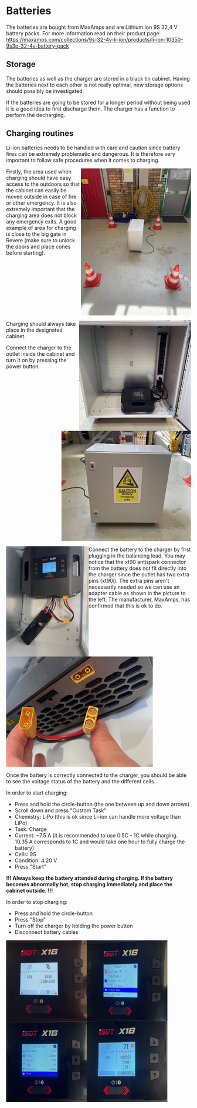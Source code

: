 # Batteries

The batteries are bought from MaxAmps and are Lithium Ion 9S 32,4 V battery packs. For more information read on their product page:
https://maxamps.com/collections/9s-32-4v-li-ion/products/li-ion-10350-9s3p-32-4v-battery-pack

## Storage

The batteries as well as the charger are stored in a black tin cabinet. Having the batteries next to each other is not really optimal, new storage options should possibly be investigated. 

If the batteries are going to be stored for a longer period without being used it is a good idea to first discharge them. The charger has a function to perform the decharging.

## Charging routines

Li-ion batteries needs to be handled with care and caution since battery fires can be extremely problematic and dangerous. It is therefore very important to follow safe procedures when it comes to charging. 

<img align="right" src="./Bilder/IMG_9219.jpg" width="300" />

Firstly, the area used when charging should have easy access to the outdoors so that the cabinet can easily be moved outside in case of fire or other emergency. It is also extremely important that the charging area does not block any emergency exits. A good example of area for charging is close to the big gate in Revere (make sure to unlock the doors and place cones before starting). 
<br clear="right"/>

<img align="right" src="./Bilder/IMG_9221.jpg" height="300" />
<img align="right" src="./Bilder/IMG_9220.jpg" height="300" />

Charging should always take place in the designated cabinet. 

Connect the charger to the outlet inside the cabinet and turn it on by pressing the power button.
<br clear="right"/>

<img align="left" src="./Bilder/IMG_9229.jpg" height="300" />
<img align="left" src="./Bilder/IMG_9223.jpg" height="300" />

Connect the battery to the charger by first plugging in the balancing lead. You may notice that the xt90 antispark connector from the battery does not fit directly into the charger since the outlet has two extra pins (xt90i). The extra pins aren't necessarily needed so we can use an adapter cable as shown in the picture to the left. The manufacturer, MaxAmps, has confirmed that this is ok to do.
<br clear="left"/>

Once the battery is correctly connected to the charger, you should be able to see the voltage status of the battery and the different cells. 

In order to start charging: 

- Press and hold the circle-button (the one between up and down arrows)
- Scroll down and press "Custom Task"
- Chemistry: LiPo (this is ok since Li-ion can handle more voltage than LiPo)
- Task: Charge
- Current: ~7.5 A (it is recommended to use 0.5C - 1C while charging. 10.35 A corresponds to 1C and would take one hour to fully charge the battery)
- Cells: 9S
- Condition: 4.20 V
- Press "Start"

**!!! Always keep the battery attended during charging. If the battery becomes abnormally hot, stop charging immediately and place the cabinet outside. !!!**

In order to stop charging:

- Press and hold the circle-button
- Press "Stop"
- Turn off the charger by holding the power button
- Disconnect battery cables


<img align="left" src="./Bilder/IMG_9225.jpg" height="220" width="220" />
<img align="left" src="./Bilder/IMG_9226.jpg" height="220" width="220" />
<img align="left" src="./Bilder/IMG_9227.jpg" height="220" width="220" />
<img align="left" src="./Bilder/IMG_9228.jpg" height="220" width="220" />


<br clear="left"/>
